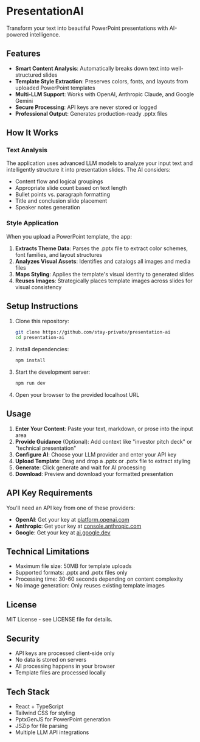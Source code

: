 # PresentationAI

Transform your text into beautiful PowerPoint presentations with AI-powered intelligence.

## Features

- **Smart Content Analysis**: Automatically breaks down text into well-structured slides
- **Template Style Extraction**: Preserves colors, fonts, and layouts from uploaded PowerPoint templates
- **Multi-LLM Support**: Works with OpenAI, Anthropic Claude, and Google Gemini
- **Secure Processing**: API keys are never stored or logged
- **Professional Output**: Generates production-ready .pptx files

## How It Works

### Text Analysis
The application uses advanced LLM models to analyze your input text and intelligently structure it into presentation slides. The AI considers:

- Content flow and logical groupings
- Appropriate slide count based on text length
- Bullet points vs. paragraph formatting
- Title and conclusion slide placement
- Speaker notes generation

### Style Application
When you upload a PowerPoint template, the app:

1. **Extracts Theme Data**: Parses the .pptx file to extract color schemes, font families, and layout structures
2. **Analyzes Visual Assets**: Identifies and catalogs all images and media files
3. **Maps Styling**: Applies the template's visual identity to generated slides
4. **Reuses Images**: Strategically places template images across slides for visual consistency

## Setup Instructions

1. Clone this repository:
   ```bash
   git clone https://github.com/stay-private/presentation-ai
   cd presentation-ai
   ```

2. Install dependencies:
   ```bash
   npm install
   ```

3. Start the development server:
   ```bash
   npm run dev
   ```

4. Open your browser to the provided localhost URL

## Usage

1. **Enter Your Content**: Paste your text, markdown, or prose into the input area
2. **Provide Guidance** (Optional): Add context like "investor pitch deck" or "technical presentation"
3. **Configure AI**: Choose your LLM provider and enter your API key
4. **Upload Template**: Drag and drop a .pptx or .potx file to extract styling
5. **Generate**: Click generate and wait for AI processing
6. **Download**: Preview and download your formatted presentation

## API Key Requirements

You'll need an API key from one of these providers:

- **OpenAI**: Get your key at [platform.openai.com](https://platform.openai.com/api-keys)
- **Anthropic**: Get your key at [console.anthropic.com](https://console.anthropic.com/)
- **Google**: Get your key at [ai.google.dev](https://ai.google.dev/)

## Technical Limitations

- Maximum file size: 50MB for template uploads
- Supported formats: .pptx and .potx files only
- Processing time: 30-60 seconds depending on content complexity
- No image generation: Only reuses existing template images

## License

MIT License - see LICENSE file for details.

## Security

- API keys are processed client-side only
- No data is stored on servers
- All processing happens in your browser
- Template files are processed locally

## Tech Stack

- React + TypeScript
- Tailwind CSS for styling
- PptxGenJS for PowerPoint generation
- JSZip for file parsing
- Multiple LLM API integrations